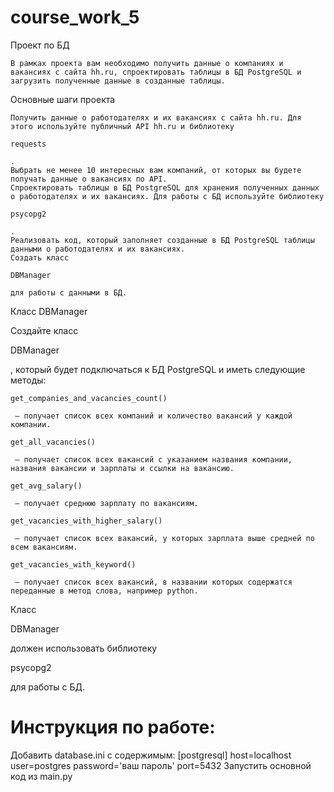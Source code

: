 # course_work_5
Проект по БД

    В рамках проекта вам необходимо получить данные о компаниях и вакансиях с сайта hh.ru, спроектировать таблицы в БД PostgreSQL и загрузить полученные данные в созданные таблицы.

Основные шаги проекта

    Получить данные о работодателях и их вакансиях с сайта hh.ru. Для этого используйте публичный API hh.ru и библиотеку

    requests

    .
    Выбрать не менее 10 интересных вам компаний, от которых вы будете получать данные о вакансиях по API.
    Спроектировать таблицы в БД PostgreSQL для хранения полученных данных о работодателях и их вакансиях. Для работы с БД используйте библиотеку

    psycopg2

    .
    Реализовать код, который заполняет созданные в БД PostgreSQL таблицы данными о работодателях и их вакансиях.
    Создать класс

    DBManager

    для работы с данными в БД.

Класс DBManager

Создайте класс

DBManager

, который будет подключаться к БД PostgreSQL и иметь следующие методы:

    get_companies_and_vacancies_count()

     — получает список всех компаний и количество вакансий у каждой компании.

    get_all_vacancies()

     — получает список всех вакансий с указанием названия компании, названия вакансии и зарплаты и ссылки на вакансию.

    get_avg_salary()

     — получает среднюю зарплату по вакансиям.

    get_vacancies_with_higher_salary()

     — получает список всех вакансий, у которых зарплата выше средней по всем вакансиям.

    get_vacancies_with_keyword()

     — получает список всех вакансий, в названии которых содержатся переданные в метод слова, например python.

Класс

DBManager

должен использовать библиотеку

psycopg2

для работы с БД.

# Инструкция по работе:
Добавить database.ini с содержимым:
[postgresql]
host=localhost
user=postgres
password='ваш пароль'
port=5432
Запустить основной код из main.py
